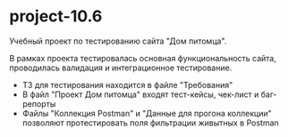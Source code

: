 # project-10.6

Учебный проект по тестированию сайта "Дом питомца".

В рамках проекта тестировалась основная функциональность сайта, проводилась валидация и интеграционное тестирование.

- ТЗ для тестирования находится в файле "Требования"
- В файл "Проект Дом питомца" входят тест-кейсы, чек-лист и баг-репорты
- Файлы "Коллекция Postman" и "Данные для прогона коллекции" позволяют протестировать поля фильтрации живытных в Postman
